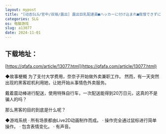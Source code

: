 ```yaml
---
layout: mypost
title: "[动态SLG/官中/双端/露出] 露出巨乳配達員■ハッカーに付け込まれ■我慢できずに堕ちてしまった~~ Ver1.2 [1.1G]"
categories: SLG
os: 电脑游戏
slug: a13077
date: 2024-11-01
---
```


## 下载地址：

[https://qfafa.com/article/13077.html](https://qfafa.com/article/13077.html)

◆故事梗概
为了支付大学费用，奈奈子开始做外卖兼职工作。
然而，有一天突然出现的黑客趁机利用她，让她开始从事情色外卖服务。

戴着震动棒进行配送，使用特殊自行车，一次配送能得到20万日元，这真的不是骗人的吗？

那么黑客的目的到底是什么呢？

◆游戏系统
· 所有场景都由Live2D动画制作而成。
· 操作完全通过鼠标进行简单操作。
· 包含表情变化。
· 有声音。